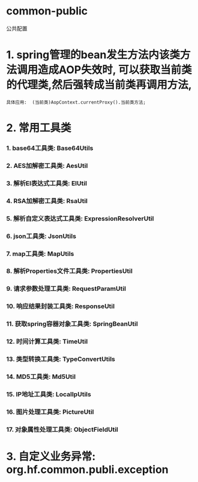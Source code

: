 # common-public
公共配置

# 1. spring管理的bean发生方法内该类方法调用造成AOP失效时, 可以获取当前类的代理类,然后强转成当前类再调用方法, 
    具体应用:  (当前类)AopContext.currentProxy().当前类方法; 
    
# 2. 常用工具类
### 1. base64工具类: Base64Utils
### 2. AES加解密工具类: AesUtil
### 3. 解析El表达式工具类: ElUtil
### 4. RSA加解密工具类: RsaUtil
### 5. 解析自定义表达式工具类: ExpressionResolverUtil
### 6. json工具类: JsonUtils
### 7. map工具类: MapUtils
### 8. 解析Properties文件工具类: PropertiesUtil
### 9. 请求参数处理工具类: RequestParamUtil
### 10. 响应结果封装工具类: ResponseUtil
### 11. 获取spring容器对象工具类: SpringBeanUtil
### 12. 时间计算工具类: TimeUtil
### 13. 类型转换工具类: TypeConvertUtils
### 14. MD5工具类: Md5Util
### 15. IP地址工具类: LocalIpUtils
### 16. 图片处理工具类: PictureUtil
### 17. 对象属性处理工具类: ObjectFieldUtil

# 3. 自定义业务异常: org.hf.common.publi.exception
